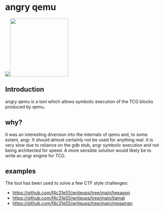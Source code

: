 # angry qemu

<img src="https://angr.io/img/angry_face.png" /><img src="https://gitlab.com/qemu-project/qemu/-/raw/master/ui/icons/qemu.svg" width="187"/>

## Introduction
angry qemu is a tool which allows symbolic execution of the TCG blocks produced by qemu. 

## why?
It was an interesting diversion into the internals of qemu and, to some extent, angr. It should almost certainly not be used for anything real. It is very slow due to reliance on the gdb stub, angr symbolic execution and not being architected for speed. A more sensible solution would likely be to write an angr engine for TCG.

## examples
The tool has been used to solve a few CTF style challenges:
- https://github.com/f4c31e55/writeups/tree/main/hexagon
- https://github.com/f4c31e55/writeups/tree/main/tiamat
- https://github.com/f4c31e55/writeups/tree/main/megaman
